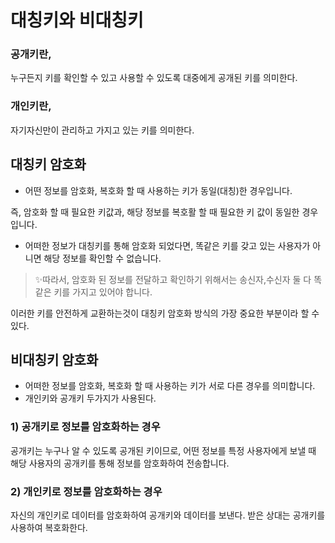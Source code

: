 # 대칭키와 비대칭키
### 공개키란,

누구든지 키를 확인할 수 있고 사용할 수 있도록 대중에게 공개된 키를 의미한다.

### 개인키란,

자기자신만이 관리하고 가지고 있는 키를 의미한다.


## 대칭키 암호화

- 어떤 정보를 암호화, 복호화 할 때 사용하는 키가 동일(대칭)한 경우입니다.

즉, 암호화 할 때  필요한 키값과, 해당 정보를 복호활 할 때 필요한 키 값이 동일한 경우입니다.

- 어떠한 정보가 대칭키를 통해 암호화 되었다면, 똑같은 키를 갖고 있는 사용자가 아니면 해당 정보를 확인할 수 없습니다.


> ✨따라서, 암호화 된 정보를 전달하고 확인하기 위해서는 송신자,수신자 둘 다 똑같은 키를 가지고 있어야 합니다.

이러한 키를 안전하게 교환하는것이 대칭키 암호화 방식의 가장 중요한 부분이라 할 수 있다.

## 비대칭키 암호화

- 어떠한 정보를 암호화, 복호화 할 때 사용하는 키가 서로 다른 경우를 의미합니다.
- 개인키와 공개키 두가지가 사용된다.

### 1) 공개키로 정보를 암호화하는 경우

공개키는 누구나 알 수 있도록 공개된 키이므로, 어떤 정보를 특정 사용자에게 보낼 때 해당 사용자의 공개키를 통해 정보를 암호화하여 전송합니다.

### 2) 개인키로 정보를 암호화하는 경우

자신의 개인키로 데이터를 암호화하여 공개키와 데이터를 보낸다. 받은 상대는 공개키를 사용하여 복호화한다.
